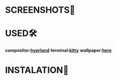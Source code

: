 # SCREENSHOTS🌲


# USED🛠️
**compositor:[hyprland](https://github.com/hyprwm/Hyprland)** 
**terminal:[kitty](https://github.com/kovidgoyal/kitty)** 
**wallpaper:[here](https://wallhaven.cc/w/76evl9)** 
# INSTALATION📮

